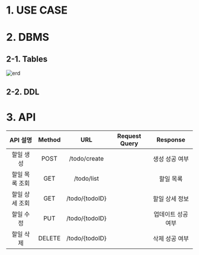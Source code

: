 # 1. USE CASE
# 2. DBMS
## 2-1. Tables
![erd](https://github.com/ddalkyTokky/KotlinSpring_TODO_Backend/assets/47583083/c97c9d9a-9f9a-4788-a585-be762c30e980)
## 2-2. DDL
# 3. API
|API 설명|Method|URL|Request Query|Response|
|:---:|:---:|:---:|:---:|:---:|
|할일 생성|POST|/todo/create||생성 성공 여부|
|할일 목록 조회|GET|/todo/list||할일 목록|
|할일 상세 조회|GET|/todo/{todoID}||할일 상세 정보|
|할일 수정|PUT|/todo/{todoID}||업데이트 성공 여부|
|할일 삭제|DELETE|/todo/{todoID}||삭제 성공 여부|
